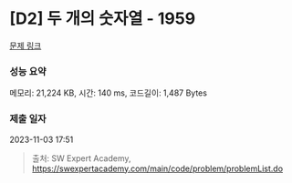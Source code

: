 # [D2] 두 개의 숫자열 - 1959 

[문제 링크](https://swexpertacademy.com/main/code/problem/problemDetail.do?contestProbId=AV5PpoFaAS4DFAUq) 

### 성능 요약

메모리: 21,224 KB, 시간: 140 ms, 코드길이: 1,487 Bytes

### 제출 일자

2023-11-03 17:51



> 출처: SW Expert Academy, https://swexpertacademy.com/main/code/problem/problemList.do